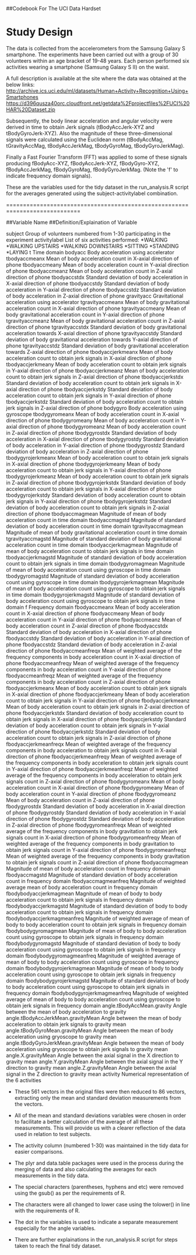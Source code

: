 ##Codebook For The UCI Data Hardset 

Study Design
==========================================================================
The data is collected from the accelerometers from the Samsung Galaxy S smartphone. The experiments have been carried out with a group of 30 volunteers within an age bracket of 19-48 years. Each person performed six activities wearing a smartphone (Samsung Galaxy S II) on the waist.

A full description is available at the site where the data was obtained at the below links:  
http://archive.ics.uci.edu/ml/datasets/Human+Activity+Recognition+Using+Smartphones 
https://d396qusza40orc.cloudfront.net/getdata%2Fprojectfiles%2FUCI%20HAR%20Dataset.zip

Subsequently, the body linear acceleration and angular velocity were derived in time to obtain Jerk signals (tBodyAccJerk-XYZ and tBodyGyroJerk-XYZ). Also the magnitude of these three-dimensional signals were calculated using the Euclidean norm (tBodyAccMag, tGravityAccMag, tBodyAccJerkMag, tBodyGyroMag, tBodyGyroJerkMag). 

Finally a Fast Fourier Transform (FFT) was applied to some of these signals producing fBodyAcc-XYZ, fBodyAccJerk-XYZ, fBodyGyro-XYZ, fBodyAccJerkMag, fBodyGyroMag, fBodyGyroJerkMag. (Note the 'f' to indicate frequency domain signals). 

These are the variables used for the tidy dataset in the run_analysis.R script for the averages generated using the subject-activitylabel combination.

============================================================================

##Variable Name    		##Definition/Explaination of Variable

subject 			Group of volunteers numbered from 1-30 participating in the experiment
activitylabel			List of six activities performed:
				*WALKING
				*WALKING UPSTAIRS
				*WALKING DOWNSTAIRS
				*SITTING
				*STANDING
				*LAYING
t				Time domain 
bodyacc				Body acceleration using accelerator
tbodyaccmeanx			Mean of body acceleration count in X-axial direction of phone
tbodyaccmeany			Mean of body acceleration count in Y-axial direction of phone
tbodyaccmeanz			Mean of body acceleration count in Z-axial direction of phone
tbodyaccstdx			Standard deviation of body acceleration in X-axial direction of phone
tbodyaccstdy			Standard deviation of body acceleration in Y-axial direction of phone
tbodyaccstdz			Standard deviation of body acceleration in Z-axial direction of phone
gravityacc			Gravitational acceleration using accelerator
tgravityaccmeanx		Mean of body gravitational acceleration count in X-axial direction of phone
tgravityaccmeany		Mean of body gravitational acceleration count in Y-axial direction of phone
tgravityaccmeanz		Mean of body gravitational acceleration count in Z-axial direction of phone
tgravityaccstdx			Standard deviation of body gravitational acceleration towards X-axial direction of phone
tgravityaccstdy			Standard deviation of body gravitational acceleration towards Y-axial direction of phone
tgravityaccstdz			Standard deviation of body gravitational acceleration towards Z-axial direction of phone
tbodyaccjerkmeanx		Mean of body acceleration count to obtain jerk signals in X-axial direction of phone
tbodyaccjerkmeany		Mean of body acceleration count to obtain jerk signals in Y-axial direction of phone
tbodyaccjerkmeanz		Mean of body acceleration count to obtain jerk signals in Z-axial direction of phone
tbodyaccjerkstdx		Standard deviation of body acceleration count to obtain jerk signals in X-axial direction of phone
tbodyaccjerkstdy		Standard deviation of body acceleration count to obtain jerk signals in Y-axial direction of phone
tbodyaccjerkstdz		Standard deviation of body acceleration count to obtain jerk signals in Z-axial direction of phone
bodygyro			Body acceleration using gyroscope
tbodygyromeanx			Mean of body acceleration count in X-axial direction of phone
tbodygyromeany			Mean of body acceleration count in Y-axial direction of phone
tbodygyromeanz			Mean of body acceleration count in Z-axial direction of phone
tbodygyrostdx			Standard deviation of body acceleration in X-axial direction of phone
tbodygyrostdy			Standard deviation of body acceleration in Y-axial direction of phone
tbodygyrostdz			Standard deviation of body acceleration in Z-axial direction of phone
tbodygyrojerkmeanx		Mean of body acceleration count to obtain jerk signals in X-axial direction of phone
tbodygyrojerkmeany		Mean of body acceleration count to obtain jerk signals in Y-axial direction of phone
tbodygyrojerkmeanz		Mean of body acceleration count to obtain jerk signals in Z-axial direction of phone
tbodygyrojerkstdx		Standard deviation of body acceleration count to obtain jerk signals in X-axial direction of phone
tbodygyrojerkstdy		Standard deviation of body acceleration count to obtain jerk signals in Y-axial direction of phone
tbodygyrojerkstdz		Standard deviation of body acceleration count to obtain jerk signals in Z-axial direction of phone
tbodyaccmagmean			Magnitude of mean of body acceleration count in time domain
tbodyaccmagstd			Magnitude of standard deviation of body acceleration count in time domain
tgravityaccmagmean		Magnitude of mean of body gravitational  acceleration count in time domain
tgravityaccmagstd		Magnitude of standard deviation of body gravitational  acceleration count in time domain
tbodyaccjerkmagmean		Magnitude of mean of body acceleration count to obtain jerk signals in time domain
tbodyaccjerkmagstd		Magnitude of standard deviation of body acceleration count to obtain jerk signals in time domain
tbodygyromagmean		Magnitude of mean of body acceleration count using gyroscope in time domain
tbodygyromagstd			Magnitude of standard deviation of body acceleration count using gyroscope in time domain
tbodygyrojerkmagmean		Magnitude of mean of body acceleration count using gyroscope to obtain jerk signals in time domain
tbodygyrojerkmagstd		Magnitude of standard deviation of body acceleration count using gyroscope to obtain jerk signals in time domain
f				Frequency domain
fbodyaccmeanx			Mean of body acceleration count in X-axial direction of phone
fbodyaccmeany			Mean of body acceleration count in Y-axial direction of phone
fbodyaccmeanz			Mean of body acceleration count in Z-axial direction of phone
fbodyaccstdx			Standard deviation of body acceleration in X-axial direction of phone
fbodyaccstdy			Standard deviation of body acceleration in Y-axial direction of phone
fbodyaccstdz			Standard deviation of body acceleration in Z-axial direction of phone
fbodyaccmeanfreqx		Mean of weighted average of the frequency components in body acceleration count in X-axial direction of phone
fbodyaccmeanfreqy		Mean of weighted average of the frequency components in body acceleration count in Y-axial direction of phone
fbodyaccmeanfreqz		Mean of weighted average of the frequency components in body acceleration count in Z-axial direction of phone
fbodyaccjerkmeanx		Mean of body acceleration count to obtain jerk signals in X-axial direction of phone
fbodyaccjerkmeany		Mean of body acceleration count to obtain jerk signals in Y-axial direction of phone
fbodyaccjerkmeanz		Mean of body acceleration count to obtain jerk signals in Z-axial direction of phone
fbodyaccjerkstdx		Standard deviation of body acceleration count to obtain jerk signals in X-axial direction of phone
fbodyaccjerkstdy		Standard deviation of body acceleration count to obtain jerk signals in Y-axial direction of phone
fbodyaccjerkstdz		Standard deviation of body acceleration count to obtain jerk signals in Z-axial direction of phone
fbodyaccjerkmeanfreqx		Mean of weighted average of the frequency components in body acceleration to obtain jerk signals count in X-axial direction of phone
fbodyaccjerkmeanfreqy		Mean of weighted average of the frequency components in body acceleration to obtain jerk signals count in Y-axial direction of phone
fbodyaccjerkmeanfreqz		Mean of weighted average of the frequency components in body acceleration to obtain jerk signals count in Z-axial direction of phone
fbodygyromeanx			Mean of body acceleration count in X-axial direction of phone
fbodygyromeany			Mean of body acceleration count in Y-axial direction of phone
fbodygyromeanz			Mean of body acceleration count in Z-axial direction of phone
fbodygyrostdx			Standard deviation of body acceleration in X-axial direction of phone
fbodygyrostdy			Standard deviation of body acceleration in Y-axial direction of phone
fbodygyrostdz			Standard deviation of body acceleration in Z-axial direction of phone
fbodygyromeanfreqx		Mean of weighted average of the frequency components in body gravitation to obtain jerk signals count in X-axial direction of phone
fbodygyromeanfreqy		Mean of weighted average of the frequency components in body gravitation to obtain jerk signals count in Y-axial direction of phone
fbodygyromeanfreqz		Mean of weighted average of the frequency components in body gravitation to obtain jerk signals count in Z-axial direction of phone
fbodyaccmagmean			Magnitude of mean of body acceleration count in frequency domain
fbodyaccmagstd			Magnitude of standard deviation of body acceleration count in frequency domain
fbodyaccmagmeanfreq		Magnitude of weighted average mean of body  acceleration count in frequency domain
fbodybodyaccjerkmagmean		Magnitude of mean of body to body acceleration count to obtain jerk signals in frequency domain
fbodybodyaccjerkmagstd		Magnitude of standard deviation of body to body acceleration count to obtain jerk signals in frequency domain
fbodybodyaccjerkmagmeanfreq	Magnitude of weighted average of mean of body to body acceleration count to obtain jerk signals in frequency domain
fbodybodygyromagmean		Magnitude of mean of body to body acceleration count using gyroscope to obtain jerk signals in frequency domain
fbodybodygyromagstd		Magnitude of standard deviation of body to body acceleration count using gyroscope to obtain jerk signals in frequency domain
fbodybodygyromagmeanfreq	Magnitude of weighted average of mean of body to body acceleration count using gyroscope in frequency domain
fbodybodygyrojerkmagmean	Magnitude of mean of body to body acceleration count using gyroscope to obtain jerk signals in frequency domain
fbodybodygyrojerkmagstd		Magnitude of standard deviation of body to body acceleration count using gyroscope to obtain jerk signals in frequency domain
fbodybodygyrojerkmagmeanfreq	Magnitude of weighted average of mean of body to body acceleration count using gyroscope to obtain jerk signals in frequency domain
angle.tBodyAccMean.gravity	Angle between the mean of body acceleration to gravity
angle.tBodyAccJerkMean.gravityMean	Angle between the mean of body acceleration to obtain jerk signals to gravity mean
angle.tBodyGyroMean.gravityMean		Angle between the mean of body acceleration using gryoscope to gravity mean
angle.tBodyGyroJerkMean.gravityMean	Angle between the mean of body acceleration using gryoscope to obtain jerk signals to gravity mean
angle.X.gravityMean		Angle between the axial signal in the X direction to gravity mean
angle.Y.gravityMean		Angle between the axial signal in the Y direction to gravity mean
angle.Z.gravityMean		Angle between the axial signal in the Z direction to gravity mean
activity			Numerical representation of the 6 activities



* These 561 vectors in the original files were then reduced to 86 vectors, extracting only the mean and standard deviation measurements from the vectors. 

* All of the mean and standard deviations variables were chosen in order to facilitate a better calculation of the average of all these measurements. This will provide us with a clearer reflection of the data used in relation to test subjects.

* The activity column (numbered 1-30) was maintained in the tidy data for easier comparisons.

* The plyr and data.table packages were used in the process during the merging of data and also calculating the averages for each measurements in the tidy data.

* The special characters (parentheses, hyphens and etc) were removed using the gsub() as per the requirements of R.

* The characters were all changed to lower case using the tolower() in line with the requirements of R.

* The dot in the variables is used to indicate a separate measurement especially for the angle variables.

* There are further explainations in the run_analysis.R script for steps taken to reach the final tidy dataset.
